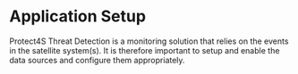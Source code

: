 # Application Setup

Protect4S Threat Detection is a monitoring solution that relies on the events in the satellite system(s). It is therefore important to setup and enable the data sources and configure them appropriately.
